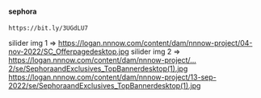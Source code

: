 #### sephora

`https://bit.ly/3UGdLU7`

silider img 1 => https://logan.nnnow.com/content/dam/nnnow-project/04-nov-2022/SC_Offerpagedesktop.jpg
silider img 2 => https://logan.nnnow.com/content/dam/nnnow-project/…2/se/SephoraandExclusives_TopBannerdesktop(1).jpg
https://logan.nnnow.com/content/dam/nnnow-project/13-sep-2022/se/SephoraandExclusives_TopBannerdesktop(1).jpg
